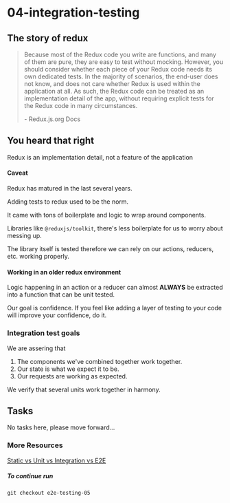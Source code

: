 # 04-integration-testing

## The story of redux

> Because most of the Redux code you write are functions, and many of them are pure, they are easy to test without mocking. However, you should consider whether each piece of your Redux code needs its own dedicated tests. In the majority of scenarios, the end-user does not know, and does not care whether Redux is used within the application at all. As such, the Redux code can be treated as an implementation detail of the app, without requiring explicit tests for the Redux code in many circumstances.
>
> \- Redux.js.org Docs

## You heard that right

Redux is an implementation detail, not a feature of the application

#### Caveat

Redux has matured in the last several years.

Adding tests to redux used to be the norm.

It came with tons of boilerplate and logic to wrap around components.

Libraries like `@reduxjs/toolkit`, there's less boilerplate for us to worry about messing up.

The library itself is tested therefore we can rely on our actions, reducers, etc. working properly.

#### Working in an older redux environment

Logic happening in an action or a reducer can almost **ALWAYS** be extracted into a function that can be unit tested.

Our goal is confidence. If you feel like adding a layer of testing to your code will improve your confidence, do it.

### Integration test goals

We are assering that

1. The components we've combined together work together.
2. Our state is what we expect it to be.
3. Our requests are working as expected.

We verify that several units work together in harmony.

## Tasks

No tasks here, please move forward...

### More Resources

[Static vs Unit vs Integration vs E2E](https://kentcdodds.com/blog/static-vs-unit-vs-integration-vs-e2e-tests)

##### To continue run

    git checkout e2e-testing-05

